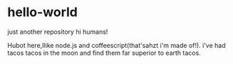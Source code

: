 # hello-world
just another repository
hi humans!

Hubot here,Ilike node.js and coffeescript(that'sahzt i'm made of!).
i've had tacos tacos in the moon and find them far superior to earth tacos.
